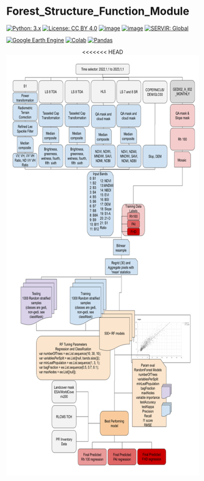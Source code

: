# Forest_Structure_Function_Module


[![Python: 3.x](https://img.shields.io/badge/python-3.x-blue.svg)](https://www.python.org/)
[![License: CC BY 4.0](https://img.shields.io/badge/License-CC_BY_4.0-lightgrey.svg)](https://creativecommons.org/licenses/by/4.0/)
[![image](https://img.shields.io/pypi/v/servir-aces.svg)](https://pypi.python.org/pypi/servir-aces)
[![image](https://img.shields.io/conda/vn/conda-forge/servir-aces.svg)](https://anaconda.org/conda-forge/servir-aces)
[![SERVIR: Global](https://img.shields.io/badge/SERVIR-Global-green)](https://servirglobal.net)

[![Google Earth Engine](https://img.shields.io/badge/Google%20Earth%20Engine-4285F4.svg?style=for-the-badge&logo=Google-Earth-Engine&logoColor=white)](https://github.com/MayerT1/Forest_Structure_Function_Module/blob/main/Step_1_Forest_Structure_Function_Module)
[![Colab](https://img.shields.io/badge/Google%20Colab-F9AB00.svg?style=for-the-badge&logo=Google-Colab&logoColor=white)](https://github.com/MayerT1/Forest_Structure_Function_Module/blob/main/Step_5_Forest_Structure_Function_Module_Python.ipynb)
[![Pandas](https://img.shields.io/badge/pandas-150458.svg?style=for-the-badge&logo=pandas&logoColor=white)](https://github.com/MayerT1/Forest_Structure_Function_Module/blob/main/Step_5_Forest_Structure_Function_Module_Python.ipynb)

<!-- https://home.aveek.io/GitHub-Profile-Badges/ -->

<!-- [![Conda Downloads](https://img.shields.io/conda/dn/conda-forge/servir-aces.svg)](https://anaconda.org/conda-forge/servir-aces) -->

<!-- #![](Images/Book_Cover.png) -->

<p align="center">
<<<<<<< HEAD
  <img width="700" height="1100" src="https://github.com/MayerT1/Forest_Structure_Function_Module/blob/main/image/Prelim_Figure.png">

